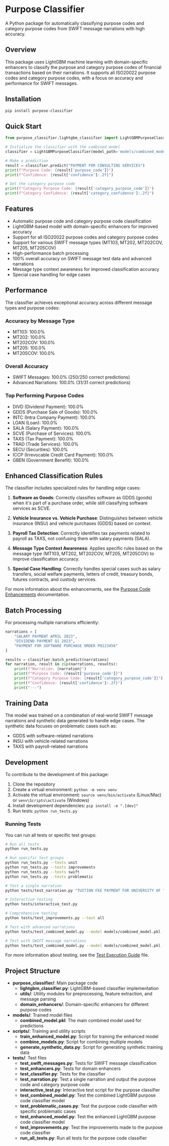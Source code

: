 # Purpose Classifier

A Python package for automatically classifying purpose codes and category purpose codes from SWIFT message narrations with high accuracy.

## Overview

This package uses LightGBM machine learning with domain-specific enhancers to classify the purpose and category purpose codes of financial transactions based on their narrations. It supports all ISO20022 purpose codes and category purpose codes, with a focus on accuracy and performance for SWIFT messages.

## Installation

```bash
pip install purpose-classifier
```

## Quick Start

```python
from purpose_classifier.lightgbm_classifier import LightGBMPurposeClassifier

# Initialize the classifier with the combined model
classifier = LightGBMPurposeClassifier(model_path='models/combined_model.pkl')

# Make a prediction
result = classifier.predict("PAYMENT FOR CONSULTING SERVICES")
print(f"Purpose Code: {result['purpose_code']}")
print(f"Confidence: {result['confidence']:.2f}")

# Get the category purpose code
print(f"Category Purpose Code: {result['category_purpose_code']}")
print(f"Category Confidence: {result['category_confidence']:.2f}")
```

## Features

- Automatic purpose code and category purpose code classification
- LightGBM-based model with domain-specific enhancers for improved accuracy
- Support for all ISO20022 purpose codes and category purpose codes
- Support for various SWIFT message types (MT103, MT202, MT202COV, MT205, MT205COV)
- High-performance batch processing
- 100% overall accuracy on SWIFT message test data and advanced narrations
- Message type context awareness for improved classification accuracy
- Special case handling for edge cases

## Performance

The classifier achieves exceptional accuracy across different message types and purpose codes:

### Accuracy by Message Type
- MT103: 100.0%
- MT202: 100.0%
- MT202COV: 100.0%
- MT205: 100.0%
- MT205COV: 100.0%

### Overall Accuracy
- SWIFT Messages: 100.0% (250/250 correct predictions)
- Advanced Narrations: 100.0% (31/31 correct predictions)

### Top Performing Purpose Codes
- DIVD (Dividend Payment): 100.0%
- GDDS (Purchase Sale of Goods): 100.0%
- INTC (Intra Company Payment): 100.0%
- LOAN (Loan): 100.0%
- SALA (Salary Payment): 100.0%
- SCVE (Purchase of Services): 100.0%
- TAXS (Tax Payment): 100.0%
- TRAD (Trade Services): 100.0%
- SECU (Securities): 100.0%
- ICCP (Irrevocable Credit Card Payment): 100.0%
- GBEN (Government Benefit): 100.0%

## Enhanced Classification Rules

The classifier includes specialized rules for handling edge cases:

1. **Software as Goods**: Correctly classifies software as GDDS (goods) when it's part of a purchase order, while still classifying software services as SCVE.

2. **Vehicle Insurance vs. Vehicle Purchase**: Distinguishes between vehicle insurance (INSU) and vehicle purchases (GDDS) based on context.

3. **Payroll Tax Detection**: Correctly identifies tax payments related to payroll as TAXS, not confusing them with salary payments (SALA).

4. **Message Type Context Awareness**: Applies specific rules based on the message type (MT103, MT202, MT202COV, MT205, MT205COV) to improve classification accuracy.

5. **Special Case Handling**: Correctly handles special cases such as salary transfers, social welfare payments, letters of credit, treasury bonds, futures contracts, and custody services.

For more information about the enhancements, see the [Purpose Code Enhancements](purpose_code_enhancements.md) documentation.

## Batch Processing

For processing multiple narrations efficiently:

```python
narrations = [
    "SALARY PAYMENT APRIL 2023",
    "DIVIDEND PAYMENT Q1 2023",
    "PAYMENT FOR SOFTWARE PURCHASE ORDER PO123456"
]

results = classifier.batch_predict(narrations)
for narration, result in zip(narrations, results):
    print(f"Narration: {narration}")
    print(f"Purpose Code: {result['purpose_code']}")
    print(f"Category Purpose Code: {result['category_purpose_code']}")
    print(f"Confidence: {result['confidence']:.2f}")
    print("---")
```

## Training Data

The model was trained on a combination of real-world SWIFT message narrations and synthetic data generated to handle edge cases. The synthetic data focuses on problematic cases such as:

- GDDS with software-related narrations
- INSU with vehicle-related narrations
- TAXS with payroll-related narrations

## Development

To contribute to the development of this package:

1. Clone the repository
2. Create a virtual environment: `python -m venv venv`
3. Activate the virtual environment: `source venv/bin/activate` (Linux/Mac) or `venv\Scripts\activate` (Windows)
4. Install development dependencies: `pip install -e ".[dev]"`
5. Run tests: `python run_tests.py`

### Running Tests

You can run all tests or specific test groups:

```bash
# Run all tests
python run_tests.py

# Run specific test groups
python run_tests.py --tests unit
python run_tests.py --tests improvements
python run_tests.py --tests swift
python run_tests.py --tests problematic

# Test a single narration
python tests/test_narration.py "TUITION FEE PAYMENT FOR UNIVERSITY OF TECHNOLOGY"

# Interactive testing
python tests/interactive_test.py

# Comprehensive testing
python tests/test_improvements.py --test all

# Test with advanced narrations
python tests/test_combined_model.py --model models/combined_model.pkl --file tests/advanced_narrations.csv --output tests/advanced_narrations_results.csv

# Test with SWIFT message narrations
python tests/test_combined_model.py --model models/combined_model.pkl --file tests/swift_message_narrations.csv --output tests/swift_message_results.csv
```

For more information about testing, see the [Test Execution Guide](test_execution_guide.md) file.

## Project Structure

- **purpose_classifier/**: Main package code
  - **lightgbm_classifier.py**: LightGBM-based classifier implementation
  - **utils/**: Utility modules for preprocessing, feature extraction, and message parsing
  - **domain_enhancers/**: Domain-specific enhancers for different purpose codes
- **models/**: Trained model files
  - **combined_model.pkl**: The main combined model used for predictions
- **scripts/**: Training and utility scripts
  - **train_enhanced_model.py**: Script for training the enhanced model
  - **combine_models.py**: Script for combining multiple models
  - **generate_synthetic_data.py**: Script for generating synthetic training data
- **tests/**: Test files
  - **test_swift_messages.py**: Tests for SWIFT message classification
  - **test_enhancers.py**: Tests for domain enhancers
  - **test_classifier.py**: Tests for the classifier
  - **test_narration.py**: Test a single narration and output the purpose code and category purpose code
  - **interactive_test.py**: Interactive test script for the purpose classifier
  - **test_combined_model.py**: Test the combined LightGBM purpose code classifier model
  - **test_problematic_cases.py**: Test the purpose code classifier with specific problematic cases
  - **test_enhanced_model.py**: Test the enhanced LightGBM purpose code classifier model
  - **test_improvements.py**: Test the improvements made to the purpose code classifier
  - **run_all_tests.py**: Run all tests for the purpose code classifier
